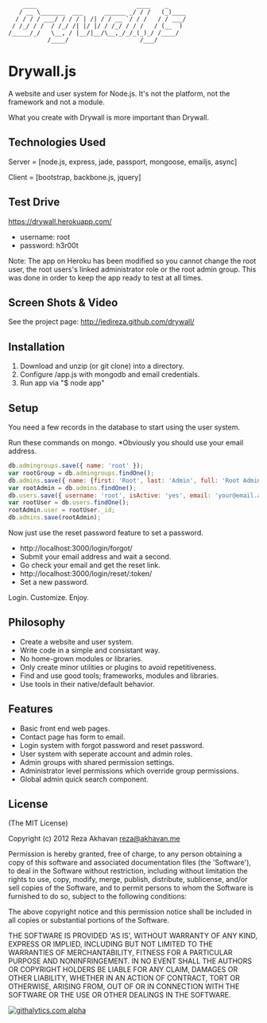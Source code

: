 ```
    ____                            ____    _     
   / __ \_______  ___      ______ _/ / /   (_)____
  / / / / ___/ / / / | /| / / __ `/ / /   / / ___/
 / /_/ / /  / /_/ /| |/ |/ / /_/ / / /   / (__  ) 
/_____/_/   \__, / |__/|__/\__,_/_/_(_)_/ /____/  
           /____/                    /___/        
```

Drywall.js
=============

A website and user system for Node.js. It's not the platform, not the framework and not a module.

What you create with Drywall is more important than Drywall.

Technologies Used
------------

Server = [node.js, express, jade, passport, mongoose, emailjs, async]

Client = [bootstrap, backbone.js, jquery]

Test Drive
------------

https://drywall.herokuapp.com/
 * username: root
 * password: h3r00t

Note: The app on Heroku has been modified so you cannot change the root user, the root users's linked administrator role or the root admin group. This was done in order to keep the app ready to test at all times.

Screen Shots & Video
------------

See the project page: http://jedireza.github.com/drywall/

Installation
------------

 1. Download and unzip (or git clone) into a directory.
 2. Configure /app.js with mongodb and email credentials.
 3. Run app via "$ node app"

Setup
------------

You need a few records in the database to start using the user system.

Run these commands on mongo. *Obviously you should use your email address.

```js
db.admingroups.save({ name: 'root' });
var rootGroup = db.admingroups.findOne();
db.admins.save({ name: {first: 'Root', last: 'Admin', full: 'Root Admin'}, groups: [rootGroup._id] });
var rootAdmin = db.admins.findOne();
db.users.save({ username: 'root', isActive: 'yes', email: 'your@email.addy', roles: {admin: rootAdmin._id} });
var rootUser = db.users.findOne();
rootAdmin.user = rootUser._id;
db.admins.save(rootAdmin);
```

Now just use the reset password feature to set a password.

 * http://localhost:3000/login/forgot/
 * Submit your email address and wait a second.
 * Go check your email and get the reset link.
 * http://localhost:3000/login/reset/:token/
 * Set a new password.

Login. Customize. Enjoy.

Philosophy
------------

 * Create a website and user system.
 * Write code in a simple and consistant way.
 * No home-grown modules or libraries.
 * Only create minor utilities or plugins to avoid repetitiveness.
 * Find and use good tools; frameworks, modules and libraries.
 * Use tools in their native/default behavior.

Features
------------

 * Basic front end web pages.
 * Contact page has form to email.
 * Login system with forgot password and reset password.
 * User system with seperate account and admin roles.
 * Admin groups with shared permission settings.
 * Administrator level permissions which override group permissions.
 * Global admin quick search component.

License
------------

(The MIT License)

Copyright (c) 2012 Reza Akhavan <reza@akhavan.me>

Permission is hereby granted, free of charge, to any person obtaining
a copy of this software and associated documentation files (the
'Software'), to deal in the Software without restriction, including
without limitation the rights to use, copy, modify, merge, publish,
distribute, sublicense, and/or sell copies of the Software, and to
permit persons to whom the Software is furnished to do so, subject to
the following conditions:

The above copyright notice and this permission notice shall be
included in all copies or substantial portions of the Software.

THE SOFTWARE IS PROVIDED 'AS IS', WITHOUT WARRANTY OF ANY KIND,
EXPRESS OR IMPLIED, INCLUDING BUT NOT LIMITED TO THE WARRANTIES OF
MERCHANTABILITY, FITNESS FOR A PARTICULAR PURPOSE AND NONINFRINGEMENT.
IN NO EVENT SHALL THE AUTHORS OR COPYRIGHT HOLDERS BE LIABLE FOR ANY
CLAIM, DAMAGES OR OTHER LIABILITY, WHETHER IN AN ACTION OF CONTRACT,
TORT OR OTHERWISE, ARISING FROM, OUT OF OR IN CONNECTION WITH THE
SOFTWARE OR THE USE OR OTHER DEALINGS IN THE SOFTWARE.

[![githalytics.com alpha](https://cruel-carlota.pagodabox.com/d41f60f22a2148e2e2dc6b705cd01481 "githalytics.com")](http://githalytics.com/jedireza/drywall)